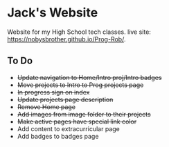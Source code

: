 # Jack's Website
Website for my High School tech classes.
live site: https://nobysbrother.github.io/Prog-Rob/.

## To Do
* ~~Update navigation to Home/Intro proj/Intro badges~~
* ~~Move projects to Intro to Prog projects page~~
* ~~In progress sign on index~~
* ~~Update projects page description~~
* ~~Remove Home page~~
* ~~Add images from image folder to their projects~~
* ~~Make active pages have special link color~~
* Add content to extracurricular page
* Add badges to badges page
